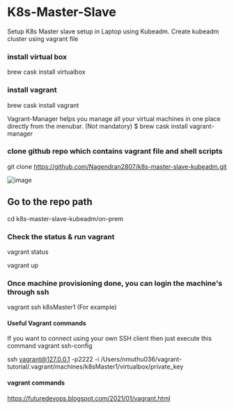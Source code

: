 # K8s-Master-Slave

Setup K8s Master slave setup in Laptop using Kubeadm.
Create kubeadm cluster using vagrant file

### install virtual box ###
brew cask install virtualbox 

### install vagrant
brew cask install vagrant

Vagrant-Manager helps you manage all your virtual machines in one place directly from the menubar. (Not mandatory)
$ brew cask install vagrant-manager

### clone github repo which contains vagrant file and shell scripts 
 git clone https://github.com/Nagendran2807/k8s-master-slave-kubeadm.git

![image](../../master/images/install_master_slave_setup.png)

## Go to the repo path 
cd k8s-master-slave-kubeadm/on-prem 

### Check the status & run vagrant
vagrant status

vagrant up 

### Once machine provisioning done, you can login the machine's through ssh
vagrant ssh k8sMaster1 (For example)

#### Useful Vagrant commands ###
If you want to connect using your own SSH client then just execute this command
vagrant ssh-config

ssh vagrant@127.0.0.1 -p2222 -i /Users/nmuthu036/vagrant-tutorial/.vagrant/machines/k8sMaster1/virtualbox/private_key


#### vagrant commands ####
https://futuredevops.blogspot.com/2021/01/vagrant.html
